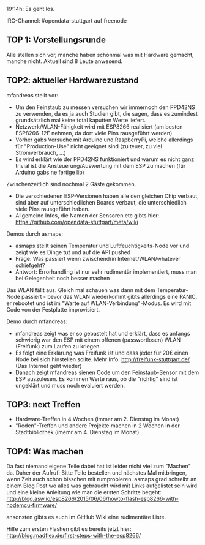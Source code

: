 19:14h: Es geht los.

IRC-Channel: #opendata-stuttgart auf freenode


## TOP 1: Vorstellungsrunde

Alle stellen sich vor, manche haben schonmal was mit Hardware gemacht, manche nicht. Aktuell sind 8 Leute anwesend.


## TOP2: aktueller Hardwarezustand

mfandreas stellt vor:
* Um den Feinstaub zu messen versuchen wir immernoch den PPD42NS zu verwenden, da es ja auch Studien gibt, die sagen, dass es zumindest grundsätzlich mal keine total kaputten Werte liefert.
* Netzwerk/WLAN-Fähigkeit wird mit ESP8266 realisiert (am besten ESP8266-12E nehmen, da dort viele Pins rausgeführt werden)
* Vorher gabs Versuche mit Arduino und RaspberryPi, welche allerdings für "Production-Use" nicht geeignet sind (zu teuer, zu viel Stromverbrauch, ...)
* Es wird erklärt wie der PPD42NS funktioniert und warum es nicht ganz trivial ist die Ansteuerung/Auswertung mit dem ESP zu machen (für Arduino gabs ne fertige lib)

Zwischenzeitlich sind nochmal 2 Gäste gekommen.

* Die verschiedenen ESP-Versionen haben alle den gleichen Chip verbaut, sind aber auf unterschiedlichen Boards verbaut, die unterschiedlich viele Pins rausgeführt haben.
* Allgemeine Infos, die Namen der Sensoren etc gibts hier: https://github.com/opendata-stuttgart/meta/wiki

Demos durch asmaps:
* asmaps stellt seinen Temperatur und Luftfeuchtigkeits-Node vor und zeigt wie es Dinge tut und auf die API pushed
* Frage: Was passiert wenn zwischendrin Internet/WLAN/whatever schiefgeht?
* Antwort: Errorhandling ist nur sehr rudimentär implementiert, muss man bei Gelegenheit noch besser machen

Das WLAN fällt aus. Gleich mal schauen was dann mit dem Temperatur-Node passiert - bevor das WLAN wiederkommt gibts allerdings eine PANIC, er rebootet und ist im "Warte auf WLAN-Verbindung"-Modus.
Es wird mit Code von der Festplatte improvisiert.

Demo durch mfandreas:
* mfandreas zeigt was er so gebastelt hat und erklärt, dass es anfangs schwierig war den ESP mit einem offenen (passwortlosen) WLAN (Freifunk) zum Laufen zu kriegen.
* Es folgt eine Erklärung was Freifunk ist und dass jeder für 20€ einen Node bei sich hinstellen sollte. Mehr Info: http://freifunk-stuttgart.de/ (Das Internet geht wieder)
* Danach zeigt mfandreas sienen Code um den Feinstaub-Sensor mit dem ESP auszulesen. Es kommen Werte raus, ob die "richtig" sind ist ungeklärt und muss noch evaluiert werden.


## TOP3: next Treffen

* Hardware-Treffen in 4 Wochen (immer am 2. Dienstag im Monat)
* "Reden"-Treffen und andere Projekte machen in 2 Wochen in der Stadtbibliothek (imemr am 4. Dienstag im Monat)


## TOP4: Was machen

Da fast niemand eigene Teile dabei hat ist leider nicht viel zum "Machen" da. 
Daher der Aufruf: Bitte Teile bestellen und nächstes Mal mitbringen, wenn Zeit auch schon bisschen mit rumprobieren.
asmaps grad schreibt an einem Blog Post wo alles was gebraucht wird mit Links aufgelistet sein wird und eine kleine Anleitung wie man die ersten Schritte begeht:
http://blog.asw.io/esp8266/2015/06/06/howto-flash-esp8266-with-nodemcu-firmware/

ansonsten gibts es auch im GitHub Wiki eine rudimentäre Liste.

Hilfe zum ersten Flashen gibt es bereits jetzt hier:
http://blog.madflex.de/first-steps-with-the-esp8266/
